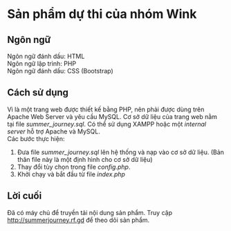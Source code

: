 # Sản phẩm dự thi của nhóm Wink  
## Ngôn ngữ  
Ngôn ngữ đánh dấu: HTML  
Ngôn ngữ lập trình: PHP  
Ngôn ngữ đánh dấu: CSS (Bootstrap)  
## Cách sử dụng  
Vì là một trang web được thiết kế bằng PHP, nên phải được dùng trên Apache Web Server và yêu cầu MySQL. Cơ sở dữ liệu của trang web nằm tại file *summer_journey.sql*. Có thể sử dụng XAMPP hoặc một *internal server* hỗ trợ Apache và MySQL.  
Các bước thực hiện:  
1. Đưa file *summer_journey.sql* lên hệ thống và nạp vào cơ sở dữ liệu. (Bản thân file này là một định hình cho cơ sở dữ liệu)
2. Thay đổi tùy chọn trong file *config.php*.
3. Khởi chạy và bắt đầu từ file *index.php*  
## Lời cuối
Đã có máy chủ để truyền tải nội dung sản phẩm. Truy cập http://summerjourney.rf.gd để theo dõi sản phẩm.
